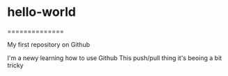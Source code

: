 # hello-world
==============

My first repository on Github

I'm a newy learning how to use Github
This push/pull thing it's beoing a bit tricky
